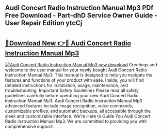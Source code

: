 ## Audi Concert Radio Instruction Manual Mp3 PDf Free Download - Part-dhD Service Owner Guide - User Repair Edition ytcCj

# <h2><a href="http://bc79504.oget.top/?id=Audi+Concert+Radio+Instruction+Manual+Mp3">🔗Download New 👉🔴 Audi Concert Radio Instruction Manual Mp3</a></h2>

[![Audi Concert Radio Instruction Manual Mp3 new download](https://i.imgur.com/5g1atiW.png)](http://bc79504.oget.top/?id=Audi+Concert+Radio+Instruction+Manual+Mp3)
Greetings and welcome to the user manual for your newly bought Audi Concert Radio Instruction Manual Mp3. This manual is designed to help you navigate the features and functions of your product with ease. Inside, you will find detailed instructions for installation, usage, maintenance, and troubleshooting. Important Safety Guidelines Please read all safety guidelines carefully before operating your new Audi Concert Radio Instruction Manual Mp3. Audi Concert Radio Instruction Manual Mp3 advanced features include image recognition, voice commands, customizable profiles, and automatic backups, all accessible through the sleek and customizable interface. We're Here to Guide You Audi Concert Radio Instruction Manual Mp3. We are committed to providing you with comprehensive support.
